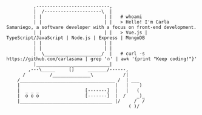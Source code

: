               ,---------------------------,
              |  /---------------------\  |
              | |                       | |   # whoami
              | |                       | |   > Hello! I'm Carla Samaniego, a software developer with a focus on front-end development.
              | |                       | |   > Vue.js | TypeScript/JavaScript | Node.js | Express | MongoDB
              | |                       | |  
              | |                       | |
              |  \_____________________/  |   # curl -s https://github.com/carlasama | grep '🔥' | awk '{print "Keep coding!"}'
              |___________________________|
            ,---\_____     []     _______/------,
          /         /______________\           /|
        /___________________________________ /  | ___
        |                                   |   |    )
        |  _ _ _                 [-------]  |   |   (
        |  o o o                 [-------]  |  /    _)_
        |__________________________________ |/     /  /
                                                 ( )/
